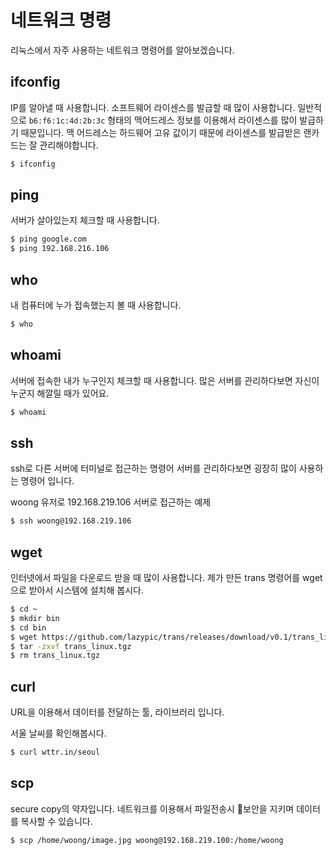 # 네트워크 명령
리눅스에서 자주 사용하는 네트워크 명령어를 알아보겠습니다.

## ifconfig
IP를 알아낼 때 사용합니다. 소프트웨어 라이센스를 발급할 때 많이 사용합니다. 일반적으로 `b6:f6:1c:4d:2b:3c` 형태의 맥어드레스 정보를 이용해서 라이센스를 많이 발급하기 때문입니다.
맥 어드레스는 하드웨어 고유 값이기 때문에 라이센스를 발급받은 랜카드는 잘 관리해야합니다.

```bash
$ ifconfig
```

## ping
서버가 살아있는지 체크할 때 사용합니다.

```bash
$ ping google.com
$ ping 192.168.216.106
```

## who
내 컴퓨터에 누가 접속했는지 볼 때 사용합니다. 

```bash
$ who
```

## whoami
서버에 접속한 내가 누구인지 체크할 때 사용합니다.
많은 서버를 관리하다보면 자신이 누군지 해깔릴 때가 있어요.

```bash
$ whoami
```

## ssh
ssh로 다른 서버에 터미널로 접근하는 명령어
서버를 관리하다보면 굉장히 많이 사용하는 명령어 입니다.

woong 유저로 192.168.219.106 서버로 접근하는 예제

```bash
$ ssh woong@192.168.219.106
```

## wget
인터넷에서 파일을 다운로드 받을 때 많이 사용합니다.
제가 만든 trans 명령어를 wget으로 받아서 시스템에 설치해 봅시다.

```bash
$ cd ~
$ mkdir bin
$ cd bin
$ wget https://github.com/lazypic/trans/releases/download/v0.1/trans_linux.tgz
$ tar -zxvf trans_linux.tgz
$ rm trans_linux.tgz
```

## curl
URL을 이용해서 데이터를 전달하는 툴, 라이브러리 입니다.

서울 날씨를 확인해봅시다.

```bash
$ curl wttr.in/seoul
```

## scp
secure copy의 약자입니다. 네트워크를 이용해서 파일전송시 보안을 지키며 데이터를 복사할 수 있습니다.

```bash
$ scp /home/woong/image.jpg woong@192.168.219.100:/home/woong
```